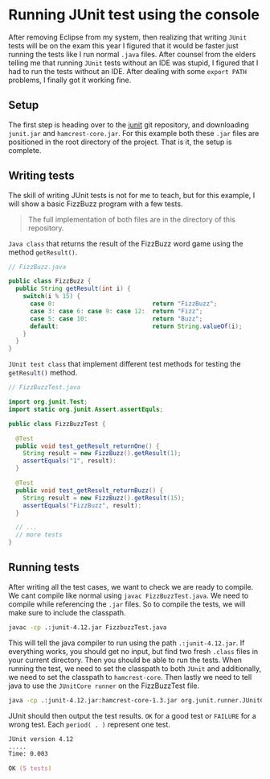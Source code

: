 # Running JUnit test using the console

After removing Eclipse from my system, then realizing that writing `JUnit` tests will be on the exam
this year I figured that it would be faster just running the tests like I run normal `.java` files.
After counsel from the elders telling me that running `JUnit` tests without an IDE was stupid, I
figured that I had to run the tests without an IDE. After dealing with some `export PATH` problems, I
finally got it working fine.

## Setup

The first step is heading over to the [junit](https://github.com/junit-team/junit4/wiki/Download-and-Install)
git repository, and downloading `junit.jar` and `hamcrest-core.jar`. For this example both these
`.jar` files are positioned in the root directory of the project. That is it, the setup is complete.

## Writing tests

The skill of writing JUnit tests is not for me to teach, but for this example, I will show a basic
FizzBuzz program with a few tests.

> The full implementation of both files are in the directory of this repository.

`Java class` that returns the result of the FizzBuzz word game using the method `getResult()`.

```java
// FizzBuzz.java

public class FizzBuzz {
  public String getResult(int i) {
    switch(i % 15) {
      case 0:                           return "FizzBuzz";
      case 3: case 6: case 9: case 12:  return "Fizz";
      case 5: case 10:                  return "Buzz"; 
      default:                          return String.valueOf(i);
    }
  }
}
```

`JUnit test class` that implement different test methods for testing the `getResult()` method.

```java
// FizzBuzzTest.java

import org.junit.Test;
import static org.junit.Assert.assertEquls;

public class FizzBuzzTest {

  @Test
  public void test_getResult_returnOne() {
    String result = new FizzBuzz().getResult(1);
    assertEquals("1", result):
  }

  @Test
  public void test_getResult_returnBuzz() {
    String result = new FizzBuzz().getResult(15);
    assertEquals("FizzBuzz", result):
  }

  // ...
  // more tests
}
```

## Running tests

After writing all the test cases, we want to check we are ready to compile. We cant compile like
normal using `javac FizzBuzzTest.java`. We need to compile while referencing the `.jar` files. So to
compile the tests, we will make sure to include the classpath.

```zsh
javac -cp .:junit-4.12.jar FizzbuzzTest.java
```

This will tell the java compiler to run using the path `.:junit-4.12.jar`. If everything works, you
should get no input, but find two fresh `.class` files in your current directory. Then you should be
able to run the tests. When running the test, we need to set the classpath to both `JUnit` and additionally, we need to set the classpath to `hamcrest-core`. Then lastly we need to tell java to use the `JUnitCore runner` on the FizzBuzzTest file.

```zsh
java -cp .:junit-4.12.jar:hamcrest-core-1.3.jar org.junit.runner.JUnitCore FizzbuzzTest
```

JUnit should then output the test results. `OK` for a good test or `FAILURE` for a wrong test.
Each `period( . )` represent one test.

```zsh
JUnit version 4.12
.....
Time: 0.003

OK (5 tests)
```
